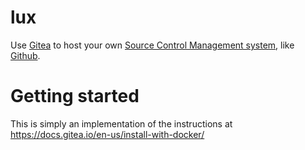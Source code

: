 # lux
Use [Gitea](https://gitea.io/en-us/) to host your own [Source Control Management system](https://en.wikipedia.org/wiki/Version_control), like [Github](https://github.com).

# Getting started
This is simply an implementation of the instructions at https://docs.gitea.io/en-us/install-with-docker/
